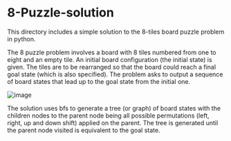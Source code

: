 # 8-Puzzle-solution

This directory includes a simple solution to the 8-tiles board puzzle problem in python.

The 8 puzzle problem involves a board with 8 tiles numbered from one to eight and an empty tile. An initial board configuration (the initial state) is given. The tiles are to be rearranged so that the board could reach a final goal state (which is also specified). The problem asks to output a sequence of board states that lead up to the goal state from the initial one.

![image](https://user-images.githubusercontent.com/87657352/149614663-f5baec4e-5b7b-4569-818b-8ef4651a4955.png)

The solution uses bfs to generate a tree (or graph) of board states with the children nodes to the parent node being all possible permutations (left, right, up and down shift) applied on the parent. The tree is generated until the parent node visited is equivalent to the goal state.
